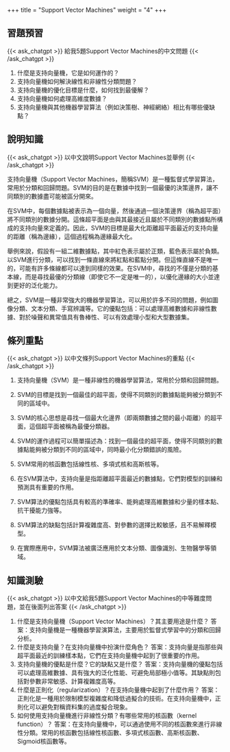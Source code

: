+++
title = "Support Vector Machines"
weight = "4"
+++
## 習題預習
{{< ask_chatgpt >}}
給我5題Support Vector Machines的中文問題
{{< /ask_chatgpt >}}

1. 什麼是支持向量機，它是如何運作的？
2. 支持向量機如何解決線性和非線性分類問題？
3. 支持向量機的優化目標是什麼，如何找到最優解？
4. 支持向量機如何處理高維度數據？
5. 支持向量機與其他機器學習算法（例如決策樹、神經網絡）相比有哪些優缺點？   

## 說明知識
{{< ask_chatgpt >}}
以中文說明Support Vector Machines並舉例
{{< /ask_chatgpt >}}

支持向量機（Support Vector Machines，簡稱SVM）是一種監督式學習算法，常用於分類和回歸問題。SVM的目的是在數據中找到一個最優的決策邊界，讓不同類別的數據盡可能被區分開來。

在SVM中，每個數據點被表示為一個向量，然後通過一個決策邊界（稱為超平面）將不同類別的數據分開。這條超平面是由與其最接近且屬於不同類別的數據點所構成的支持向量來定義的。因此，SVM的目標是最大化距離超平面最近的支持向量的距離（稱為邊緣），這個過程稱為邊緣最大化。

舉例來說，假設有一組二維數據點，其中紅色表示屬於正類，藍色表示屬於負類。以SVM進行分類，可以找到一條直線來將紅點和藍點分開。但這條直線不是唯一的，可能有許多條線都可以達到同樣的效果。在SVM中，尋找的不僅是分類的基本線，而是尋找最優的分類線（即使它不一定是唯一的），以優化邊緣的大小並達到更好的泛化能力。

總之，SVM是一種非常強大的機器學習算法，可以用於許多不同的問題，例如圖像分類、文本分類、手寫辨識等。它的優點包括：可以處理高維數據和非線性數據、對於噪聲和異常值具有魯棒性、可以有效處理小型和大型數據集。   

## 條列重點
{{< ask_chatgpt >}}
以中文條列Support Vector Machines的重點
{{< /ask_chatgpt >}}

1. 支持向量機（SVM）是一種非線性的機器學習算法，常用於分類和回歸問題。

2. SVM的目標是找到一個最佳的超平面，使得不同類別的數據點能夠被分類到不同的區域中。

3. SVM的核心思想是尋找一個最大化邊界（即兩類數據之間的最小距離）的超平面，這個超平面被稱為最優分類器。

4. SVM的運作過程可以簡單描述為：找到一個最佳的超平面，使得不同類別的數據點能夠被分類到不同的區域中，同時最小化分類錯誤的風險。

5. SVM常用的核函數包括線性核、多項式核和高斯核等。

6. 在SVM算法中，支持向量是指距離超平面最近的數據點，它們對模型的訓練和預測具有重要的作用。

7. SVM算法的優點包括具有較高的準確率、能夠處理高維數據和少量的樣本點、抗干擾能力強等。

8. SVM算法的缺點包括計算複雜度高、對參數的選擇比較敏感，且不易解釋模型。

9. 在實際應用中，SVM算法被廣泛應用於文本分類、圖像識別、生物醫學等領域。   

## 知識測驗
{{< ask_chatgpt >}}
以中文給我5題Support Vector Machines的中等難度問題，並在後面列出答案
{{< /ask_chatgpt >}}

1. 什麼是支持向量機（Support Vector Machines）？其主要用途是什麼？
答案：支持向量機是一種機器學習演算法，主要用於監督式學習中的分類和回歸分析。
2. 什麼是支持向量？在支持向量機中扮演什麼角色？
答案：支持向量是指那些與超平面最近的訓練樣本點，它們在支持向量機中起到了很重要的作用。
3. 支持向量機的優點是什麼？它的缺點又是什麼？
答案：支持向量機的優點包括可以處理高維數據、具有強大的泛化性能、可避免局部極小值等。其缺點則包括對參數非常敏感、計算複雜度高等。
4. 什麼是正則化（regularization）？在支持向量機中起到了什麼作用？
答案：正則化是一種用於限制模型複雜度和降低過擬合的技術。在支持向量機中，正則化可以避免對稱資料集的過度擬合現象。
5. 如何使用支持向量機進行非線性分類？有哪些常用的核函數（kernel function）？
答案：在支持向量機中，可以通過使用不同的核函數來進行非線性分類。常用的核函數包括線性核函數、多項式核函數、高斯核函數、Sigmoid核函數等。   

